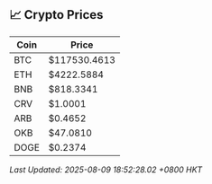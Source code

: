 ## 📈 Crypto Prices

| Coin | Price |
| ---- | ----- |
| BTC | $117530.4613 |
| ETH | $4222.5884 |
| BNB | $818.3341 |
| CRV | $1.0001 |
| ARB | $0.4652 |
| OKB | $47.0810 |
| DOGE | $0.2374 |

_Last Updated: 2025-08-09 18:52:28.02 +0800 HKT_